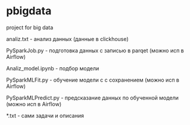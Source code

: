 # pbigdata
project for big data

analiz.txt - анализ данных (данные в clickhouse)

PySparkJob.py - подготовка данных с записью в parqet (можно исп в Airflow)

Analiz_model.ipynb - подбор модели

PySparkMLFit.py - обучение модели  c с сохранением (можно исп в Airflow)

PySparkMLPredict.py - предсказание данных по обученной модели (можно исп в Airflow)

*.txt - сами задачи и описания
